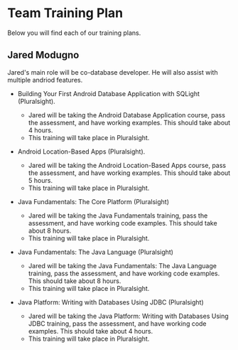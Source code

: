 # Team Training Plan
Below you will find each of our training plans.

## Jared Modugno
Jared's main role will be co-database developer. He will also assist with multiple andriod features.

- Building Your First Android Database Application with SQLight (Pluralsight).
  - Jared will be taking the Android Database Application course, pass the assessment,
    and have working examples. This should take about 4 hours.
  - This training will take place in Pluralsight.

- Android Location-Based Apps (Pluralsight).
  - Jared will be taking the Android Location-Based Apps course, pass the assessment,
    and have working examples. This should take about 5 hours.
  - This training will take place in Pluralsight.

- Java Fundamentals: The Core Platform (Pluralsight)
  - Jared will be taking the Java Fundamentals training, pass the assessment, 
    and have working code examples. This should take about 8 hours. 
  - This training will take place in Pluralsight.

- Java Fundamentals: The Java Language (Pluralsight)
  - Jared will be taking the Java Fundamentals: The Java Language training, pass the assessment,
    and have working code examples. This should take about 8 hours.
  - This training will take place in Pluralsight.

- Java Platform: Writing with Databases Using JDBC (Pluralsight)
  - Jared will be taking the Java Platform: Writing with Databases Using JDBC training, pass the assessment,
    and have working code examples. This should take about 4 hours.
  - This training will take place in Pluralsight.

